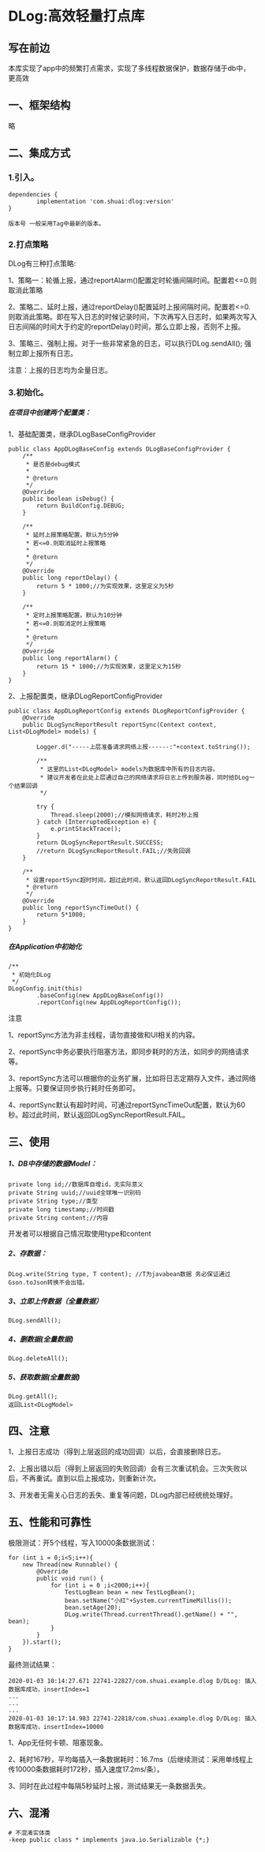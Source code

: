 # DLog:高效轻量打点库
## 写在前边


本库实现了app中的频繁打点需求，实现了多线程数据保护，数据存储于db中，更高效


## 一、框架结构

略


## 二、集成方式

### 1.引入。

```
dependencies {
        implementation 'com.shuai:dlog:version'
}

版本号 一般采用Tag中最新的版本。
```

### 2.打点策略
DLog有三种打点策略:

1、策略一：轮循上报，通过reportAlarm()配置定时轮循间隔时间。配置若<=0.则取消此策略

2、策略二、延时上报，通过reportDelay()配置延时上报间隔时间。配置若<=0.则取消此策略。即在写入日志的时候记录时间，下次再写入日志时，如果两次写入日志间隔的时间大于约定的reportDelay()时间，那么立即上报，否则不上报。

3、策略三、强制上报。对于一些非常紧急的日志，可以执行DLog.sendAll(); 强制立即上报所有日志。

注意：上报的日志均为全量日志。


### 3.初始化。

##### 在项目中创建两个配置类：
1、基础配置类，继承DLogBaseConfigProvider
```
public class AppDLogBaseConfig extends DLogBaseConfigProvider {
    /**
     * 是否是debug模式
     *
     * @return
     */
    @Override
    public boolean isDebug() {
        return BuildConfig.DEBUG;
    }

    /**
     * 延时上报策略配置。默认为5分钟
     * 若<=0.则取消延时上报策略
     *
     * @return
     */
    @Override
    public long reportDelay() {
        return 5 * 1000;//为实现效果，这里定义为5秒
    }

    /**
     * 定时上报策略配置。默认为10分钟
     * 若<=0.则取消定时上报策略
     *
     * @return
     */
    @Override
    public long reportAlarm() {
        return 15 * 1000;//为实现效果，这里定义为15秒
    }
}

```
2、上报配置类，继承DLogReportConfigProvider
```
public class AppDLogReportConfig extends DLogReportConfigProvider {
    @Override
    public DLogSyncReportResult reportSync(Context context, List<DLogModel> models) {

        Logger.d("-----上层准备请求网络上报------:"+context.toString());

        /**
         * 这里的List<DLogModel> models为数据库中所有的日志内容。
         * 建议开发者在此处上层通过自己的网络请求将日志上传到服务器，同时给DLog一个结果回调
         */

        try {
            Thread.sleep(2000);//模拟网络请求，耗时2秒上报
        } catch (InterruptedException e) {
            e.printStackTrace();
        }
        return DLogSyncReportResult.SUCCESS;
        //return DLogSyncReportResult.FAIL;//失败回调
    }

    /**
     * 设置reportSync超时时间，超过此时间，默认返回DLogSyncReportResult.FAIL
     * @return
     */
    @Override
    public long reportSyncTimeOut() {
        return 5*1000;
    }
}
```
##### 在Application中初始化

```
/**
 * 初始化DLog
 */
DLogConfig.init(this)
        .baseConfig(new AppDLogBaseConfig())
        .reportConfig(new AppDLogReportConfig());
```

注意

1、reportSync方法为非主线程，请勿直接做和UI相关的内容。

2、reportSync中务必要执行阻塞方法，即同步耗时的方法，如同步的网络请求等。

3、reportSync方法可以根据你的业务扩展，比如将日志定期存入文件，通过网络上报等。只要保证同步执行耗时任务即可。

4、reportSync默认有超时时间，可通过reportSyncTimeOut配置，默认为60秒。超过此时间，默认返回DLogSyncReportResult.FAIL。

## 三、使用

##### 1、DB中存储的数据Model：

```
private long id;//数据库自增id，无实际意义
private String uuid;//uuid全球唯一识别码
private String type;//类型
private long timestamp;//时间戳
private String content;//内容
```
开发者可以根据自己情况取使用type和content

##### 2、存数据：
```
DLog.write(String type, T content); //T为javabean数据 务必保证通过Gson.toJson转换不会出错。
```
##### 3、立即上传数据（全量数据）
```
DLog.sendAll();
```

##### 4、删数据(全量数据)
```
DLog.deleteAll();
```
##### 5、获取数据(全量数据)
```
DLog.getAll();
返回List<DLogModel>
```

## 四、注意


1、上报日志成功（得到上层返回的成功回调）以后，会直接删除日志。

2、上报出错以后（得到上层返回的失败回调）会有三次重试机会。三次失败以后，不再重试。直到以后上报成功，则重新计次。

3、开发者无需关心日志的丢失、重复等问题，DLog内部已经统统处理好。

## 五、性能和可靠性
极限测试：开5个线程，写入10000条数据测试：
```
for (int i = 0;i<5;i++){
    new Thread(new Runnable() {
        @Override
        public void run() {
            for (int i = 0 ;i<2000;i++){
                TestLogBean bean = new TestLogBean();
                bean.setName("小红"+System.currentTimeMillis());
                bean.setAge(20);
                DLog.write(Thread.currentThread().getName() + "", bean);
            }
        }
    }).start();
}
```
最终测试结果：

```
2020-01-03 10:14:27.671 22741-22827/com.shuai.example.dlog D/DLog: 插入数据库成功，insertIndex=1
...
...
...
2020-01-03 10:17:14.983 22741-22818/com.shuai.example.dlog D/DLog: 插入数据库成功，insertIndex=10000
```


1、App无任何卡顿、阻塞现象。

2、耗时167秒，平均每插入一条数据耗时：16.7ms（后继续测试：采用单线程上传10000条数据耗时172秒，插入速度17.2ms/条）。

3、同时在此过程中每隔5秒延时上报，测试结果无一条数据丢失。

## 六、混淆

```
# 不混淆实体类
-keep public class * implements java.io.Serializable {*;}

```
